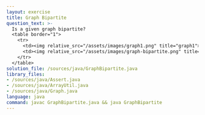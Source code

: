 ```yaml
---
layout: exercise
title: Graph Bipartite
question_text: >-
  Is a given graph bipartite?
  <table border="1">
    <tr>
      <td><img relative_src="/assets/images/graph1.png" title="graph1"></td>
      <td><img relative_src="/assets/images/graph-bipartite.png" title="graph-bipartite"></td>
    </tr>
  </table>
solution_file: /sources/java/GraphBipartite.java
library_files:
- /sources/java/Assert.java
- /sources/java/ArrayUtil.java
- /sources/java/Graph.java
language: java
command: javac GraphBipartite.java && java GraphBipartite
---
```

